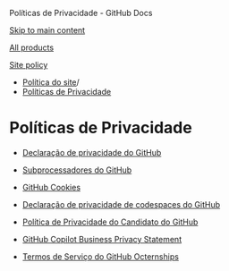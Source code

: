 Políticas de Privacidade - GitHub Docs

[Skip to main content](#main-content)

[All products](/pt)

[Site policy](/site-policy)

* [Política do site](/pt/site-policy)/
* [Políticas de Privacidade](/pt/site-policy/privacy-policies)

Políticas de Privacidade
==========

* [Declaração de privacidade do GitHub](/pt/site-policy/privacy-policies/github-privacy-statement)

* [Subprocessadores do GitHub](/pt/site-policy/privacy-policies/github-subprocessors)

* [GitHub Cookies](/pt/site-policy/privacy-policies/github-cookies)

* [Declaração de privacidade de codespaces do GitHub](/pt/site-policy/privacy-policies/github-codespaces-privacy-statement)

* [Política de Privacidade do Candidato do GitHub](/pt/site-policy/privacy-policies/github-candidate-privacy-policy)

* [GitHub Copilot Business Privacy Statement](/pt/site-policy/privacy-policies/github-copilot-business-privacy-statement)

* [Termos de Serviço do GitHub Octernships](/pt/site-policy/privacy-policies/github-octernships-terms-of-service)

